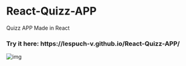 # React-Quizz-APP
Quizz APP Made in React
<h3>Try it here: https://lespuch-v.github.io/React-Quizz-APP/ </h3>




![img](https://user-images.githubusercontent.com/36127590/146170669-8eed29c3-aca8-4bd5-9e77-b5737021f8ba.png)

